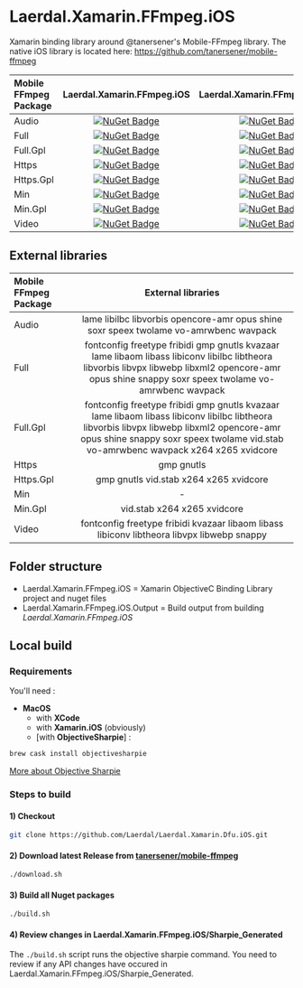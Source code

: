 # Laerdal.Xamarin.FFmpeg.iOS

Xamarin binding library around @tanersener's Mobile-FFmpeg library. The native iOS library is located here: https://github.com/tanersener/mobile-ffmpeg

Mobile FFmpeg Package | Laerdal.Xamarin.FFmpeg.iOS | Laerdal.Xamarin.FFmpeg.Android |
|     :----    |     :----:    |     :----:    |
Audio | [![NuGet Badge](https://buildstats.info/nuget/Laerdal.Xamarin.FFmpeg.iOS.Audio)](https://www.nuget.org/packages/Laerdal.Xamarin.FFmpeg.iOS.Audio/) | [![NuGet Badge](https://buildstats.info/nuget/Laerdal.Xamarin.FFmpeg.Android.Audio)](https://www.nuget.org/packages/Laerdal.Xamarin.FFmpeg.Android.Audio/) |
Full | [![NuGet Badge](https://buildstats.info/nuget/Laerdal.Xamarin.FFmpeg.iOS.Full)](https://www.nuget.org/packages/Laerdal.Xamarin.FFmpeg.iOS.Full/) | [![NuGet Badge](https://buildstats.info/nuget/Laerdal.Xamarin.FFmpeg.Android.Full)](https://www.nuget.org/packages/Laerdal.Xamarin.FFmpeg.Android.Full/) |
Full.Gpl | [![NuGet Badge](https://buildstats.info/nuget/Laerdal.Xamarin.FFmpeg.iOS.Full.Gpl)](https://www.nuget.org/packages/Laerdal.Xamarin.FFmpeg.iOS.Full.Gpl/) | [![NuGet Badge](https://buildstats.info/nuget/Laerdal.Xamarin.FFmpeg.Android.Full.Gpl)](https://www.nuget.org/packages/Laerdal.Xamarin.FFmpeg.Android.Full.Gpl/) |
Https | [![NuGet Badge](https://buildstats.info/nuget/Laerdal.Xamarin.FFmpeg.iOS.Https)](https://www.nuget.org/packages/Laerdal.Xamarin.FFmpeg.iOS.Https/) | [![NuGet Badge](https://buildstats.info/nuget/Laerdal.Xamarin.FFmpeg.Android.Https)](https://www.nuget.org/packages/Laerdal.Xamarin.FFmpeg.Android.Https/) |
Https.Gpl | [![NuGet Badge](https://buildstats.info/nuget/Laerdal.Xamarin.FFmpeg.iOS.Https.Gpl)](https://www.nuget.org/packages/Laerdal.Xamarin.FFmpeg.iOS.Https.Gpl/) | [![NuGet Badge](https://buildstats.info/nuget/Laerdal.Xamarin.FFmpeg.Android.Https.Gpl)](https://www.nuget.org/packages/Laerdal.Xamarin.FFmpeg.Android.Https.Gpl/) |
Min | [![NuGet Badge](https://buildstats.info/nuget/Laerdal.Xamarin.FFmpeg.iOS.Min)](https://www.nuget.org/packages/Laerdal.Xamarin.FFmpeg.iOS.Min/) | [![NuGet Badge](https://buildstats.info/nuget/Laerdal.Xamarin.FFmpeg.Android.Min)](https://www.nuget.org/packages/Laerdal.Xamarin.FFmpeg.Android.Min/) |
Min.Gpl | [![NuGet Badge](https://buildstats.info/nuget/Laerdal.Xamarin.FFmpeg.iOS.Min.Gpl)](https://www.nuget.org/packages/Laerdal.Xamarin.FFmpeg.iOS.Min.Gpl/) | [![NuGet Badge](https://buildstats.info/nuget/Laerdal.Xamarin.FFmpeg.Android.Min.Gpl)](https://www.nuget.org/packages/Laerdal.Xamarin.FFmpeg.Android.Min.Gpl/) |
Video | [![NuGet Badge](https://buildstats.info/nuget/Laerdal.Xamarin.FFmpeg.iOS.Video)](https://www.nuget.org/packages/Laerdal.Xamarin.FFmpeg.iOS.Video/) | [![NuGet Badge](https://buildstats.info/nuget/Laerdal.Xamarin.FFmpeg.Android.Video)](https://www.nuget.org/packages/Laerdal.Xamarin.FFmpeg.Android.Video/) |

## External libraries

Mobile FFmpeg Package | External libraries |
|     :----    | :----: |
Audio | lame libilbc libvorbis opencore-amr opus shine soxr speex twolame vo-amrwbenc wavpack |
Full | fontconfig freetype fribidi gmp gnutls kvazaar lame libaom libass libiconv libilbc libtheora libvorbis libvpx libwebp libxml2 opencore-amr opus shine snappy soxr speex twolame vo-amrwbenc wavpack |
Full.Gpl | fontconfig freetype fribidi gmp gnutls kvazaar lame libaom libass libiconv libilbc libtheora libvorbis libvpx libwebp libxml2 opencore-amr opus shine snappy soxr speex twolame vid.stab vo-amrwbenc wavpack x264 x265 xvidcore |
Https | gmp gnutls |
Https.Gpl | gmp gnutls vid.stab x264 x265 xvidcore |
Min | - |
Min.Gpl | vid.stab x264 x265 xvidcore |
Video | fontconfig freetype fribidi kvazaar libaom libass libiconv libtheora libvpx libwebp snappy |

## Folder structure

- Laerdal.Xamarin.FFmpeg.iOS = Xamarin ObjectiveC Binding Library project and nuget files
- Laerdal.Xamarin.FFmpeg.iOS.Output = Build output from building *Laerdal.Xamarin.FFmpeg.iOS*

## Local build

### Requirements

You'll need :

- **MacOS**
  - with **XCode**
  - with **Xamarin.iOS** (obviously)
  - [with **ObjectiveSharpie**] :

```bash
brew cask install objectivesharpie
```

[More about Objective Sharpie](https://docs.microsoft.com/en-us/xamarin/cross-platform/macios/binding/objective-sharpie/get-started)

### Steps to build

#### 1) Checkout

```bash
git clone https://github.com/Laerdal/Laerdal.Xamarin.Dfu.iOS.git
```

#### 2) Download latest Release from [tanersener/mobile-ffmpeg](https://github.com/tanersener/mobile-ffmpeg/releases)

```bash
./download.sh
```

#### 3) Build all Nuget packages

```bash
./build.sh
```

#### 4) Review changes in Laerdal.Xamarin.FFmpeg.iOS/Sharpie_Generated

The `./build.sh` script runs the objective sharpie command. You need to review if any API changes have occured in Laerdal.Xamarin.FFmpeg.iOS/Sharpie_Generated.
